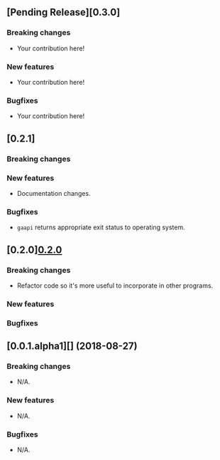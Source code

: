 ## [Pending Release][0.3.0]

### Breaking changes

* Your contribution here!

### New features

* Your contribution here!

### Bugfixes

* Your contribution here!

## [0.2.1][](2018-09-07)

### Breaking changes

### New features

* Documentation changes.

### Bugfixes

* `gaapi` returns appropriate exit status to operating system.

## [0.2.0][0.2.0](2018-09-06)

### Breaking changes

* Refactor code so it's more useful to incorporate in other programs.

### New features

### Bugfixes

## [0.0.1.alpha1][] (2018-08-27)

### Breaking changes

* N/A.

### New features

* N/A.

### Bugfixes

* N/A.
